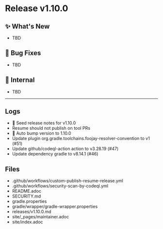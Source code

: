 # Release v1.10.0

## ✨ What's New
- TBD

## 🐛 Bug Fixes
- TBD

## 🔬 Internal
- TBD

---
## Logs

- 📝 Seed release notes for v1.10.0
- Resume should not publish on tool PRs
- 🔼 Auto bump version to 1.10.0
- Update plugin org.gradle.toolchains.foojay-resolver-convention to v1 (#51)
- Update github/codeql-action action to v3.28.19 (#47)
- Update dependency gradle to v8.14.1 (#46)

## Files

- .github/workflows/custom-publish-resume-release.yml
- .github/workflows/security-scan-by-codeql.yml
- README.adoc
- SECURITY.md
- gradle.properties
- gradle/wrapper/gradle-wrapper.properties
- releases/v1.10.0.md
- site/_pages/maintainer.adoc
- site/index.adoc
